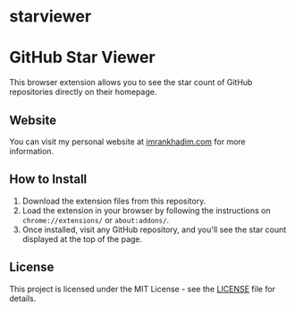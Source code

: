 # starviewer
# GitHub Star Viewer

This browser extension allows you to see the star count of GitHub repositories directly on their homepage.

## Website

You can visit my personal website at [imrankhadim.com](https://imrankhadim.com) for more information.

## How to Install

1. Download the extension files from this repository.
2. Load the extension in your browser by following the instructions on `chrome://extensions/` or `about:addons/`.
3. Once installed, visit any GitHub repository, and you'll see the star count displayed at the top of the page.

## License

This project is licensed under the MIT License - see the [LICENSE](LICENSE) file for details.
